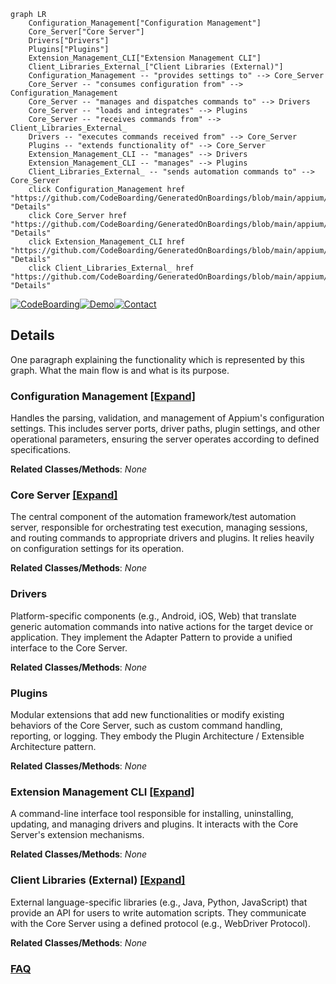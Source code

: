 ```mermaid
graph LR
    Configuration_Management["Configuration Management"]
    Core_Server["Core Server"]
    Drivers["Drivers"]
    Plugins["Plugins"]
    Extension_Management_CLI["Extension Management CLI"]
    Client_Libraries_External_["Client Libraries (External)"]
    Configuration_Management -- "provides settings to" --> Core_Server
    Core_Server -- "consumes configuration from" --> Configuration_Management
    Core_Server -- "manages and dispatches commands to" --> Drivers
    Core_Server -- "loads and integrates" --> Plugins
    Core_Server -- "receives commands from" --> Client_Libraries_External_
    Drivers -- "executes commands received from" --> Core_Server
    Plugins -- "extends functionality of" --> Core_Server
    Extension_Management_CLI -- "manages" --> Drivers
    Extension_Management_CLI -- "manages" --> Plugins
    Client_Libraries_External_ -- "sends automation commands to" --> Core_Server
    click Configuration_Management href "https://github.com/CodeBoarding/GeneratedOnBoardings/blob/main/appium/Configuration_Management.md" "Details"
    click Core_Server href "https://github.com/CodeBoarding/GeneratedOnBoardings/blob/main/appium/Core_Server.md" "Details"
    click Extension_Management_CLI href "https://github.com/CodeBoarding/GeneratedOnBoardings/blob/main/appium/Extension_Management_CLI.md" "Details"
    click Client_Libraries_External_ href "https://github.com/CodeBoarding/GeneratedOnBoardings/blob/main/appium/Client_Libraries_External_.md" "Details"
```

[![CodeBoarding](https://img.shields.io/badge/Generated%20by-CodeBoarding-9cf?style=flat-square)](https://github.com/CodeBoarding/GeneratedOnBoardings)[![Demo](https://img.shields.io/badge/Try%20our-Demo-blue?style=flat-square)](https://www.codeboarding.org/demo)[![Contact](https://img.shields.io/badge/Contact%20us%20-%20contact@codeboarding.org-lightgrey?style=flat-square)](mailto:contact@codeboarding.org)

## Details

One paragraph explaining the functionality which is represented by this graph. What the main flow is and what is its purpose.

### Configuration Management [[Expand]](./Configuration_Management.md)
Handles the parsing, validation, and management of Appium's configuration settings. This includes server ports, driver paths, plugin settings, and other operational parameters, ensuring the server operates according to defined specifications.


**Related Classes/Methods**: _None_

### Core Server [[Expand]](./Core_Server.md)
The central component of the automation framework/test automation server, responsible for orchestrating test execution, managing sessions, and routing commands to appropriate drivers and plugins. It relies heavily on configuration settings for its operation.


**Related Classes/Methods**: _None_

### Drivers
Platform-specific components (e.g., Android, iOS, Web) that translate generic automation commands into native actions for the target device or application. They implement the Adapter Pattern to provide a unified interface to the Core Server.


**Related Classes/Methods**: _None_

### Plugins
Modular extensions that add new functionalities or modify existing behaviors of the Core Server, such as custom command handling, reporting, or logging. They embody the Plugin Architecture / Extensible Architecture pattern.


**Related Classes/Methods**: _None_

### Extension Management CLI [[Expand]](./Extension_Management_CLI.md)
A command-line interface tool responsible for installing, uninstalling, updating, and managing drivers and plugins. It interacts with the Core Server's extension mechanisms.


**Related Classes/Methods**: _None_

### Client Libraries (External) [[Expand]](./Client_Libraries_External_.md)
External language-specific libraries (e.g., Java, Python, JavaScript) that provide an API for users to write automation scripts. They communicate with the Core Server using a defined protocol (e.g., WebDriver Protocol).


**Related Classes/Methods**: _None_



### [FAQ](https://github.com/CodeBoarding/GeneratedOnBoardings/tree/main?tab=readme-ov-file#faq)